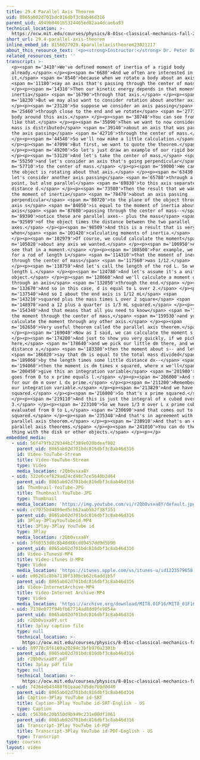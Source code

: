 ```yaml
---
title: 29.4 Parallel Axis Theorem
uid: 8065ab02d701bdc816dbf3c8ab46d316
parent_uid: 4949b0401b5324465ed82aa4dcae6a93
technical_location: >-
  https://ocw.mit.edu/courses/physics/8-01sc-classical-mechanics-fall-2016/week-10-rotational-motion/29.4-parallel-axis-theorem/29.4-parallel-axis-theorem
short_url: 29.4-parallel-axis-theorem
inline_embed_id: 8156027929.4parallelaxistheorem23021217
about_this_resource_text: '<p><strong>Instructor:</strong> Dr. Peter Dourmashkin</p>'
related_resources_text: ''
transcript: >-
  <p><span m='3410'>We've defined moment of inertia of a rigid body
  already.</span> </p><p><span m='6680'>And we often are interested in
  it,</span> <span m='8540'>because when we rotate a body about an axis,</span>
  <span m='11180'>say an axis that's passing through the center of mass.</span>
  </p><p><span m='14310'>Then our kinetic energy depends in that moment of
  inertia</span> <span m='16790'>through that axis.</span> </p><p><span
  m='18230'>But we may also want to consider rotation about another axis.</span>
  </p><p><span m='23120'>So suppose we consider an axis passing</span> <span
  m='25460'>through close to the end and we rotate</span> <span m='27770'>the
  body around this axis.</span> </p><p><span m='30740'>You can see from overhead
  like that.</span> </p><p><span m='35090'>Then we want to now consider how the
  mass is distributed</span> <span m='39140'>about an axis that was parallel to
  the axis passing</span> <span m='42710'>through the center of mass.</span>
  </p><p><span m='44540'>So we'll now make a little calculation.</span>
  </p><p><span m='47090'>But first, we want to quote the theorem.</span>
  </p><p><span m='49200'>So let's just draw an example of our rigid body.</span>
  </p><p><span m='53120'>And let's take the center of mass,</span> <span
  m='55250'>and let's consider an axis that's going perpendicular</span> <span
  m='57710'>to the center of mass.</span> </p><p><span m='59000'>We can think of
  the object is rotating about that axis.</span> </p><p><span m='63430'>And now
  let's consider another axis passing</span> <span m='65780'>through a different
  point, but also parallel</span> <span m='69830'>to this axis separated by a
  distance d.</span> </p><p><span m='73580'>Then the result that we want is at
  the moment of inertia</span> <span m='78470'>about an axis passing
  perpendicular</span> <span m='80720'>to the plane of the object through the
  axis s</span> <span m='84050'>is equal to the moment of inertia about an
  axis</span> <span m='87680'>passing through the center of mass--</span> <span
  m='89390'>notice these are parallel axes-- plus the mass</span> <span
  m='92509'>of the object times the distance between the two parallel
  axes.</span> </p><p><span m='98509'>And this is a result that is very useful
  when</span> <span m='101420'>calculating moments of inertia.</span>
  </p><p><span m='102979'>Of course, we could calculate the moment</span> <span
  m='105020'>about any axis we wanted.</span> </p><p><span m='106950'>And we'll
  see that in a moment.</span> </p><p><span m='108500'>For example, we know that
  for a rod of length L</span> <span m='114310'>that the moment of inertia
  through the center of mass</span> <span m='117560'>was 1/12.</span>
  </p><p><span m='118759'>And let's call the length of the rod L. So we have a
  length L.</span> </p><p><span m='124780'>And let's assume it's a uniform
  object.</span> </p><p><span m='128660'>And we'll calculate a moment of inertia
  through an axis</span> <span m='132050'>through the end.</span> </p><p><span
  m='133670'>And so in this case, d is equal to L over 2.</span> </p><p><span
  m='137540'>And so I about the end axis is 1/12 mL</span> <span
  m='143210'>squared plus the mass times L over 2 square</span> <span
  m='148970'>and a 12 plus a quarter is 1/3 mL squared.</span> </p><p><span
  m='154340'>And that means that all you need to know</span> <span m='157280'>is
  the moment through the center of mass,</span> <span m='159530'>and you can
  calculate the moment through any other axis.</span> </p><p><span
  m='162650'>Very useful theorem called the parallel axis theorem.</span>
  </p><p><span m='169040'>Now as I said, we can calculate the moment s.</span>
  </p><p><span m='174200'>And just to show you very quickly, if we pick s
  here,</span> <span m='178640'>and we pick our little dm there, and we have a
  distance x,</span> <span m='183380'>then the moment about s-- and let's</span>
  <span m='186020'>say that dm is equal to the total mass divided</span> <span
  m='189860'>by the length times some little distance dx--</span> <span
  m='194060'>then the moment is dm times x squared, where x we'll</span> <span
  m='200450'>give this an integration variable</span> <span m='201980'>x prime
  goes from 0 to x prime equals l.</span> </p><p><span m='206000'>And so we have
  for our dm m over L dx prime.</span> </p><p><span m='211200'>Remember, that's
  our integration variable.</span> </p><p><span m='213829'>And we have x
  squared.</span> </p><p><span m='216000'>So that's x prime squared.</span>
  </p><p><span m='219110'>And this is just the integral of x cubed over
  3.</span> </p><p><span m='223100'>So we have 1/3 m over L x prime cubed
  evaluated from 0 to L,</span> <span m='230690'>and that comes out to 1/3 mL
  squared.</span> </p><p><span m='235340'>And that's in agreement with the
  parallel axis theorem.</span> </p><p><span m='238910'>And that's an example of
  parallel axis theorems.</span> </p><p><span m='241010'>You can do the same
  thing with the disk or other objects.</span> </p><p></p>
embedded_media:
  - uid: 56f479fb229344b2f389e020bdeaf802
    parent_uid: 8065ab02d701bdc816dbf3c8ab46d316
    id: Video-YouTube-Stream
    title: Video-YouTube-Stream
    type: Video
    media_location: r2Qb0vsxa8Y
  - uid: 322e6cef829ad24cd48c7ce5640b2464
    parent_uid: 8065ab02d701bdc816dbf3c8ab46d316
    id: Thumbnail-YouTube-JPG
    title: Thumbnail-YouTube-JPG
    type: Thumbnail
    media_location: 'https://img.youtube.com/vi/r2Qb0vsxa8Y/default.jpg'
  - uid: cc7075bd4899ed5cb62aab5b2f38f351
    parent_uid: 8065ab02d701bdc816dbf3c8ab46d316
    id: 3Play-3PlayYouTubeid-MP4
    title: 3Play-3Play YouTube id
    type: 3Play
    media_location: r2Qb0vsxa8Y
  - uid: 3f60353d0c8b48d86cd89457dd9d5b90
    parent_uid: 8065ab02d701bdc816dbf3c8ab46d316
    id: Video-iTunesU-MP4
    title: Video-iTunes U-MP4
    type: Video
    media_location: 'https://itunes.apple.com/us/itunes-u/id1223579658'
  - uid: e062d1c8bb7130f330bcb62c6add1b5f
    parent_uid: 8065ab02d701bdc816dbf3c8ab46d316
    id: Video-InternetArchive-MP4
    title: Video-Internet Archive-MP4
    type: Video
    media_location: 'https://archive.org/download/MIT8.01F16/MIT8_01F16_L29v04_360p.mp4'
  - uid: 7138e077f94bfb67714ad8dd9fe9854a
    parent_uid: 8065ab02d701bdc816dbf3c8ab46d316
    id: r2Qb0vsxa8Y.srt
    title: 3play caption file
    type: null
    technical_location: >-
      https://ocw.mit.edu/courses/physics/8-01sc-classical-mechanics-fall-2016/week-10-rotational-motion/29.4-parallel-axis-theorem/29.4-parallel-axis-theorem/r2Qb0vsxa8Y.srt
  - uid: 89778c8f6169a20294c3bfb970a2301b
    parent_uid: 8065ab02d701bdc816dbf3c8ab46d316
    id: r2Qb0vsxa8Y.pdf
    title: 3play pdf file
    type: null
    technical_location: >-
      https://ocw.mit.edu/courses/physics/8-01sc-classical-mechanics-fall-2016/week-10-rotational-motion/29.4-parallel-axis-theorem/29.4-parallel-axis-theorem/r2Qb0vsxa8Y.pdf
  - uid: 74364eb43488f01eaae7d5de7b9d0d40
    parent_uid: 8065ab02d701bdc816dbf3c8ab46d316
    id: Caption-3Play YouTube id-SRT
    title: Caption-3Play YouTube id-SRT-English - US
    type: Caption
  - uid: c56398c20b550d9b949c231e00df1061
    parent_uid: 8065ab02d701bdc816dbf3c8ab46d316
    id: Transcript-3Play YouTube id-PDF
    title: Transcript-3Play YouTube id-PDF-English - US
    type: Transcript
type: courses
layout: video
---
```


